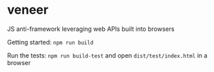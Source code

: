 # veneer
JS anti-framework leveraging web APIs built into browsers

Getting started: `npm run build`

Run the tests: `npm run build-test` and open `dist/test/index.html` in a browser